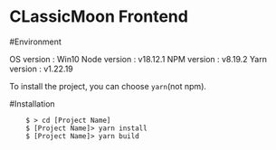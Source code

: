 
# CLassicMoon Frontend

#Environment

OS   version : Win10
Node version : v18.12.1
NPM  version : v8.19.2
Yarn version : v1.22.19

To install the project, you can choose `yarn`(not npm).

#Installation

```
	$ > cd [Project Name]
	$ [Project Name]> yarn install
	$ [Project Name]> yarn build
```
